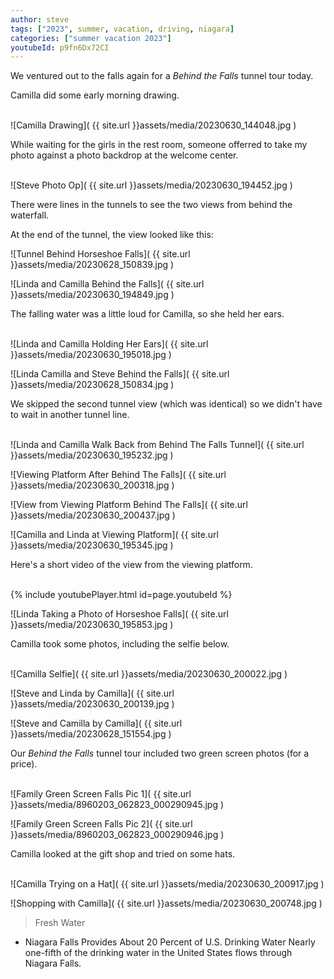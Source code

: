 ```yaml
---
author: steve
tags: ["2023", summer, vacation, driving, niagara]
categories: ["summer vacation 2023"]
youtubeId: p9fn6Dx72CI
---
```

We ventured out to the falls again for a *Behind the Falls* tunnel tour today.  

Camilla did some early morning drawing.  
<br/>

![Camilla Drawing]( {{ site.url }}assets/media/20230630_144048.jpg )
<br/>

While waiting for the girls in the rest room, someone offerred to take my photo against a photo backdrop at the welcome center.  
<br/>

![Steve Photo Op]( {{ site.url }}assets/media/20230630_194452.jpg )
<br/>

There were lines in the tunnels to see the two views from behind the waterfall.  

At the end of the tunnel, the view looked like this:
<br/>

![Tunnel Behind Horseshoe Falls]( {{ site.url }}assets/media/20230628_150839.jpg )
<br/>

![Linda and Camilla Behind the Falls]( {{ site.url }}assets/media/20230630_194849.jpg )
<br/>

The falling water was a little loud for Camilla, so she held her ears.  
<br/>

![Linda and Camilla Holding Her Ears]( {{ site.url }}assets/media/20230630_195018.jpg )
<br/>

![Linda Camilla and Steve Behind the Falls]( {{ site.url }}assets/media/20230628_150834.jpg )
<br/>

We skipped the second tunnel view (which was identical) so we didn't have to wait in another tunnel line.  
<br/>

![Linda and Camilla Walk Back from Behind The Falls Tunnel]( {{ site.url }}assets/media/20230630_195232.jpg )
<br/>

![Viewing Platform After Behind The Falls]( {{ site.url }}assets/media/20230630_200318.jpg )
<br/>

![View from Viewing Platform Behind The Falls]( {{ site.url }}assets/media/20230630_200437.jpg )
<br/>

![Camilla and Linda at Viewing Platform]( {{ site.url }}assets/media/20230630_195345.jpg )
<br/>

Here's a short video of the view from the viewing platform.  
<br/>

{% include youtubePlayer.html id=page.youtubeId %}
<br/>

![Linda Taking a Photo of Horseshoe Falls]( {{ site.url }}assets/media/20230630_195853.jpg )
<br/>

Camilla took some photos, including the selfie below.  
<br/>

![Camilla Selfie]( {{ site.url }}assets/media/20230630_200022.jpg )
<br/>

![Steve and Linda by Camilla]( {{ site.url }}assets/media/20230630_200139.jpg )
<br/>

![Steve and Camilla by Camilla]( {{ site.url }}assets/media/20230628_151554.jpg )
<br/>

Our *Behind the Falls* tunnel tour included two green screen photos (for a price).  
<br/>

![Family Green Screen Falls Pic 1]( {{ site.url }}assets/media/8960203_062823_000290945.jpg )
<br/>

![Family Green Screen Falls Pic 2]( {{ site.url }}assets/media/8960203_062823_000290946.jpg )
<br/>

Camilla looked at the gift shop and tried on some hats.  
<br/>

![Camilla Trying on a Hat]( {{ site.url }}assets/media/20230630_200917.jpg )
<br/>

![Shopping with Camilla]( {{ site.url }}assets/media/20230630_200748.jpg )
<br/>

> Fresh Water

- Niagara Falls Provides About 20 Percent of U.S. Drinking Water Nearly one-fifth of the drinking water in the United States flows through Niagara Falls.
